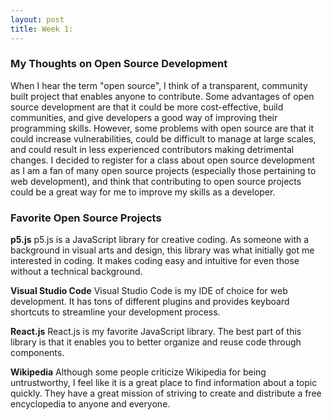 ```yaml
---
layout: post
title: Week 1: 
---
```


### My Thoughts on Open Source Development
When I hear the term "open source", I think of a transparent, community built project that enables anyone to contribute. Some advantages of open source development are that it could be more cost-effective, build communities, and give developers a good way of improving their programming skills. However, some problems with open source are that it could increase vulnerabilities, could be difficult to manage at large scales, and could result in less experienced contributors making detrimental changes. I decided to register for a class about open source development as I am a fan of many open source projects (especially those pertaining to web development), and think that contributing to open source projects could be a great way for me to improve my skills as a developer.

### Favorite Open Source Projects
**p5.js**
p5.js is a JavaScript library for creative coding. As someone with a background in visual arts and design, this library was what initially got me interested in coding. It makes coding easy and intuitive for even those without a technical background.

**Visual Studio Code**
Visual Studio Code is my IDE of choice for web development. It has tons of different plugins and provides keyboard shortcuts to streamline your development process.

**React.js**
React.js is my favorite JavaScript library. The best part of this library is that it enables you to better organize and reuse code through components.

**Wikipedia**
Although some people criticize Wikipedia for being untrustworthy, I feel like it is a great place to find information about a topic quickly. They have a great mission of striving to create and distribute a free encyclopedia to anyone and everyone.